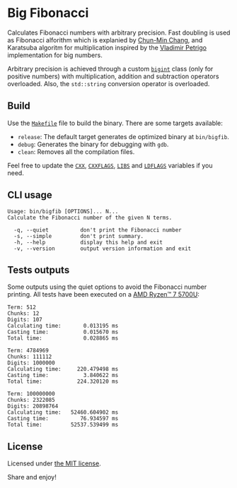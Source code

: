 # Big Fibonacci

Calculates Fibonacci numbers with arbitrary precision. Fast doubling is used as
Fibonacci alforithm which is explanied by [Chun-Min Chang], and Karatsuba
algoritm for multiplication inspired by the [Vladimir Petrigo] implementation
for big numbers.

Arbitrary precision is achieved through a custom [`bigint`] class (only for
positive numbers) with multiplication, addition and subtraction operators
overloaded. Also, the `std::string` conversion operator is overloaded.


## Build

Use the [`Makefile`] file to build the binary. There are some targets available:

 - `release`: The default target generates de optimized binary at `bin/bigfib`.
 - `debug`: Generates the binary for debugging with `gdb`.
 - `clean`: Removes all the compilation files.

Feel free to update the [`CXX`], [`CXXFLAGS`], [`LIBS`] and [`LDFLAGS`]
variables if you need.


## CLI usage

```Text
Usage: bin/bigfib [OPTIONS]... N...
Calculate the Fibonacci number of the given N terms.

  -q, --quiet          don't print the Fibonacci number
  -s, --simple         don't print summary.
  -h, --help           display this help and exit
  -v, --version        output version information and exit
```


## Tests outputs

Some outputs using the quiet options to avoid the Fibonacci number printing. All
tests have been executed on a [AMD Ryzen&trade; 7 5700U]:

```Text
Term: 512
Chunks: 12
Digits: 107
Calculating time:       0.013195 ms
Casting time:           0.015670 ms
Total time:             0.028865 ms

Term: 4784969
Chunks: 111112
Digits: 1000000
Calculating time:     220.479498 ms
Casting time:           3.840622 ms
Total time:           224.320120 ms

Term: 100000000
Chunks: 2322085
Digits: 20898764
Calculating time:   52460.604902 ms
Casting time:          76.934597 ms
Total time:         52537.539499 ms
```


## License

Licensed under [the MIT license][LICENSE].

Share and enjoy!


<!-- References -->

[Chun-Min Chang]: https://chunminchang.github.io/blog/post/calculating-fibonacci-numbers-by-fast-doubling
[Vladimir Petrigo]: https://github.com/vpetrigo/multiplication
[AMD Ryzen&trade; 7 5700U]: https://www.amd.com/en/products/apu/amd-ryzen-7-5700u
[`bigint`]: src/bigint.hpp
[`Makefile`]: Makefile
[`CXX`]: Makefile#L17
[`CXXFLAGS`]: Makefile#L18
[`LIBS`]: Makefile#L19
[`LDFLAGS`]: Makefile#L20
[LICENSE]: LICENSE
